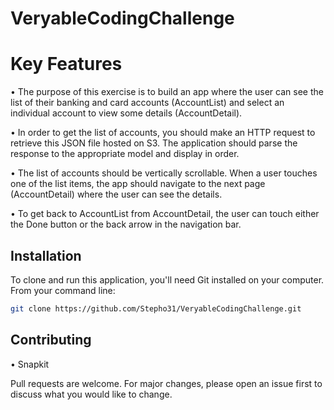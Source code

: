 # VeryableCodingChallenge

# Key Features

• The purpose of this exercise is to build an app where the user can see the list of their banking and card accounts (AccountList) and select an individual account to view some details (AccountDetail).

• In order to get the list of accounts, you should make an HTTP request to retrieve this JSON file hosted on S3. The application should parse the response to the appropriate model and display in order.

• The list of accounts should be vertically scrollable. When a user touches one of the list items, the app should navigate to the next page (AccountDetail) where the user can see the details.

• To get back to AccountList from AccountDetail, the user can touch either the Done button or the back arrow in the navigation bar.

## Installation

To clone and run this application, you'll need Git installed on your computer. From your command line:

```bash
git clone https://github.com/Stepho31/VeryableCodingChallenge.git
```
## Contributing

• Snapkit

Pull requests are welcome. For major changes, please open an issue first
to discuss what you would like to change.

